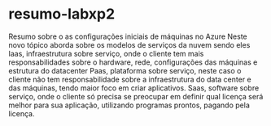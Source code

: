# resumo-labxp2
Resumo sobre o as configurações iniciais de máquinas no Azure
Neste novo tópico aborda sobre os modelos de serviços da nuvem sendo eles
Iaas, infraestrutura sobre serviço, onde o cliente tem mais responsabilidades sobre o hardware, rede, configurações das máquinas e estrutura do datacenter
Paas, plataforma sobre serviço, neste caso o cliente não tem responsabilidade sobre a infraestrutura do data center e das máquinas, tendo maior foco em criar aplicativos.
Saas, software sobre serviço, onde o cliente só precisa se preocupar em definir qual licença será melhor para sua aplicação, utilizando programas prontos, pagando pela licença.
